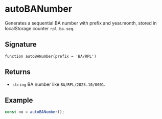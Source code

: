 # autoBANumber

Generates a sequential BA number with prefix and year.month, stored in localStorage counter `rpl.ba.seq`.

## Signature
`function autoBANumber(prefix = 'BA/RPL')`

## Returns
- `string` BA number like `BA/RPL/2025.10/0001`.

## Example
```js
const no = autoBANumber();
```
